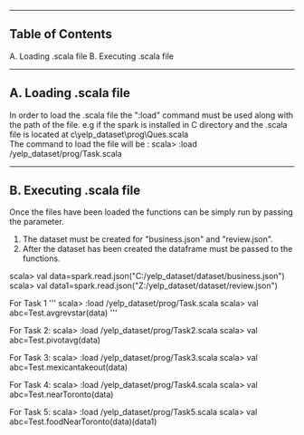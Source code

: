 ---------------------------
Table of Contents
---------------------------
A. Loading .scala file
B. Executing .scala file

----------------------------
A. Loading .scala file
----------------------------
In order to load the .scala file the ":load" command must be used along with the path of the file.
e.g 	if the spark is installed in C directory and the .scala file is located at c\yelp_dataset\prog\Ques.scala	
		The command to load the file will be :
		scala> :load /yelp_dataset/prog/Task.scala
		
----------------------------
B. Executing .scala file
----------------------------
Once the files have been loaded the functions can be simply run by passing the parameter.
1.	The dataset must be created for "business.json" and "review.json".
2.	After the dataset has been created the dataframe must be passed to the functions.

scala> val data=spark.read.json("C:/yelp_dataset/dataset/business.json")
scala> val data1=spark.read.json("Z:/yelp_dataset/dataset/review.json")

For Task 1
'''
scala> :load /yelp_dataset/prog/Task.scala
scala> val abc=Test.avgrevstar(data)
'''

For Task 2:
scala> :load /yelp_dataset/prog/Task2.scala
scala> val abc=Test.pivotavg(data)

For Task 3:
scala> :load /yelp_dataset/prog/Task3.scala
scala> val abc=Test.mexicantakeout(data)  

For Task 4:
scala> :load /yelp_dataset/prog/Task4.scala
scala> val abc=Test.nearToronto(data)

For Task 5:
scala> :load /yelp_dataset/prog/Task5.scala
scala> val abc=Test.foodNearToronto(data)(data1)

